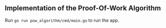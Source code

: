 ## Implementation of the Proof-Of-Work Algorithm

Run ```go run pow_algorithm/cmd/main.go``` to run the app.